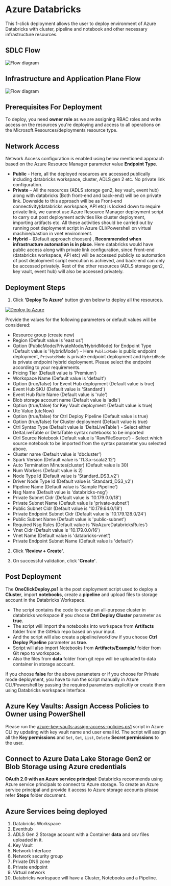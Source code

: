 # Azure Databricks

This 1-click deployment allows the user to deploy environment of Azure Databricks with cluster, pipeline and notebook and other necessary infrastructure resources.

## SDLC Flow

![Flow diagram](./assets/Development_FlowChart.png)

## Infrastructure and Application Plane Flow

![Flow diagram](./assets/Databricks_Deployment_Workflow.png)

## Prerequisites For Deployment

To deploy, you need **owner role** as we are assigning RBAC roles and write access on the resources you're deploying and access to all operations on the Microsoft.Resources/deployments resource type.

## Network Access
 
Network Access configuration is enabled using below mentioned approach based on the Azure Resource Manager parameter value **Endpoint Type**.
- **Public** - Here, all the deployed resources are accessed publically including databricks workspace, cluster, ADLS gen 2 etc. No private link configuration. 
- **Private** – All the resources (ADLS storage gen2, key vault, event hub) along with databricks (Both front-end and back-end) will be on private link. Downside to this approach will be as Front-end connectivity(databricks workspace, API etc) is locked down to require private link, we cannot use Azure Resource Manager deployment script to carry out post deployment activities like cluster deployment, importing artifacts etc. All these activities should be carried out by running post deployment script in Azure CLI/Powershell on virtual machine/bastion in vnet environment.
- **Hybrid** – (Default approach choosen) , **Recommended when infrastructure automation is in place**. Here databricks would have public access along with private link configuration, since Front-end (databricks workspace, API etc) will be accessed publicly so automation of post deployment script execution is achieved, and back-end can only be accessed privately. Rest of the other resources (ADLS storage gen2, key vault, event hub) will also be accessed privately.

## Deployment Steps

1. Click **'Deploy To Azure'** button given below to deploy all the resources.

[![Deploy to Azure](https://aka.ms/deploytoazurebutton)](https://portal.azure.com/#create/Microsoft.Template/uri/https%3A%2F%2Fraw.githubusercontent.com%2FDatabricksFactory%2Fdatabricks-migration%2Fdev%2Fmain.json)

Provide the values for the following parameters or default values will be considered:
- Resource group (create new) 
- Region (Default value is 'east us') 
- Option (PublicMode/PrivateMode/HybridMode) for Endpoint Type (Default value is 'HybridMode') - Here ```PublicMode``` is public endpoint deployment, ```PrivateMode``` is private endpoint deployment and ```HybridMode``` is private endpoint hybrid deployment. Please select the endpoint according to your requirements. 
- Pricing Tier (Default value is 'Premium')
- Workspace Name (Default value is 'default')
- Option (true/false) for Event Hub deployment (Default value is true)
- Event Hub SKU (Default value is 'Standard')
- Event Hub Rule Name (Default value is 'rule')
- Blob storage account name (Default value is 'adls')
- Option (true/false) for Key Vault deployment (Default value is true)
- Utc Value (utcNow)
- Option (true/false) for Ctrl Deploy Pipeline  (Default value is true)
- Option (true/false) for Cluster deployment (Default value is true)
- Ctrl Syntax Type (Default value is 'DeltaLiveTable') - Select either DeltaLiveTable or DeltaTable syntax notebooks to be imported
- Ctrl Source Notebook (Default value is 'RawFileSource') - Select which source notebook to be imported from the syntax parameter you selected above.
- Cluster name (Default value is 'dbcluster')
- Spark Version (Default value is '11.3.x-scala2.12')
- Auto Termination Minutes(cluster) (Default value is 30)
- Num Workers (Default value is 2)
- Node Type Id (Default value is 'Standard_DS3_v2')
- Driver Node Type Id (Default value is 'Standard_DS3_v2')
- Pipeline Name (Default value is 'Sample Pipeline')
- Nsg Name (Default value is 'databricks-nsg')
- Private Subnet Cidr (Default value is '10.179.0.0/18')
- Private Subnet Name (Default value is 'private-subnet')
- Public Subnet Cidr (Default value is '10.179.64.0/18')
- Private Endpoint Subnet Cidr (Default value is '10.179.128.0/24')
- Public Subnet Name (Default value is 'public-subnet')
- Required Nsg Rules (Default value is 'NoAzureDatabricksRules')
- Vnet Cidr (Default value is '10.179.0.0/16')
- Vnet Name (Default value is 'databricks-vnet')
- Private Endpoint Subnet Name (Default value is 'default')

2. Click **'Review + Create'**.

3. On successful validation, click **'Create'**.

## Post Deployment

The **OneClickDeploy.ps1** is the post deployment script used to deploy a **Cluster**, import **notebooks**, create a **pipeline** and upload files to storage account in the Databricks Workspace.
- The script contains the code to create an all-purpose cluster in databricks workspace if you choose **Ctrl Deploy Cluster** parameter as **true**.
- The script will import the notebooks into workspace from **Artifacts** folder from the GitHub repo based on your input.
- And the script will also create a pipeline/workflow if you choose **Ctrl Deploy Pipeline** parameter as **true**.
- Script will also import Notebooks from **Artifacts/Example/** folder from Git repo to workspace.
- Also the files from **data** folder from git repo will be uploaded to data container in storage account.

If you choose **false** for the above parameters or if you choose for Private mode deployment, you have to run the script manually in Azure CLI/Powershell by passing the required parameters explicitly or create them using Databricks workspace Interface. 

## Azure Key Vaults: Assign Access Policies to Owner using PowerShell

Please run the [azure-key-vaults-assign-access-policies.ps1](https://raw.githubusercontent.com/DatabricksFactory/databricks-migration/dev/azure-key-vaults-assign-access-policies.ps1) script in Azure CLI by updating with key vault name and user email id. The script will assign all the **Key permissions** and ```Set```, ```Get```, ```List```, ```Delete``` **Secret permissions** to the user.

## Connect to Azure Data Lake Storage Gen2 or Blob Storage using Azure credentials

**OAuth 2.0 with an Azure service principal**: Databricks recommends using Azure service principals to connect to Azure storage. To create an Azure service principal and provide it access to Azure storage accounts please refer **Steps** folder document.

## Azure Services being deployed

1. Databricks Workspace
2. Eventhub
3. ADLS Gen 2 Storage account with a Container **data** and csv files uploaded in it.
4. Key Vault
5. Network Interface
6. Network security group
7. Private DNS zone
8. Private endpoint
9. Virtual network
10. Databricks workspace will have a Cluster, Notebooks and a Pipeline.
